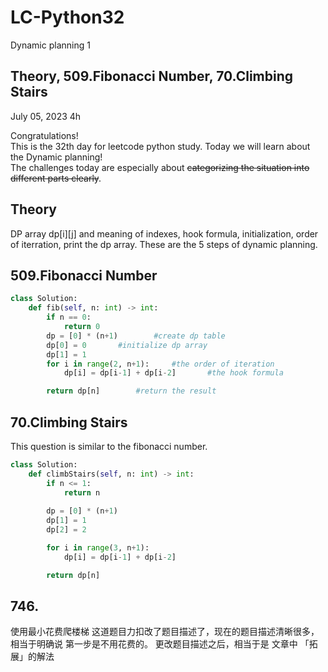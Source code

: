 # LC-Python32
Dynamic planning 1


## Theory, 509.Fibonacci Number, 70.Climbing Stairs
July 05, 2023  4h

Congratulations!\
This is the 32th day for leetcode python study. Today we will learn about the Dynamic planning!\
The challenges today are especially about ~~categorizing the situation into different parts clearly~~. 


## Theory
DP array dp[i][j] and meaning of indexes, hook formula, initialization, order of iterration, print the dp array. These are the 5 steps of dynamic planning. 


## 509.Fibonacci Number
```python
class Solution:
    def fib(self, n: int) -> int:
        if n == 0:
            return 0
        dp = [0] * (n+1)        #create dp table
        dp[0] = 0       #initialize dp array
        dp[1] = 1       
        for i in range(2, n+1):     #the order of iteration
            dp[i] = dp[i-1] + dp[i-2]       #the hook formula

        return dp[n]        #return the result
```


## 70.Climbing Stairs
This question is similar to the fibonacci number.
```python
class Solution:
    def climbStairs(self, n: int) -> int:
        if n <= 1:
            return n
        
        dp = [0] * (n+1)
        dp[1] = 1
        dp[2] = 2

        for i in range(3, n+1):
            dp[i] = dp[i-1] + dp[i-2]

        return dp[n]
```


## 746. 
使用最小花费爬楼梯 这道题目力扣改了题目描述了，现在的题目描述清晰很多，相当于明确说 第一步是不用花费的。 更改题目描述之后，相当于是 文章中 「拓展」的解法 

